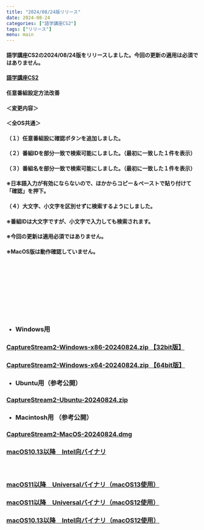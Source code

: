 ```yaml
---
title: "2024/08/24版リリース"
date: 2024-08-24
categories: ["語学講座CS2"]
tags: ["リリース"]
menu: main
---
```

#### 語学講座CS2の2024/08/24版をリリースしました。今回の更新の適用は必須ではありません。
####                
#### [語学講座CS2](https://csreviser.github.io/CaptureStream2/)
####  
####  任意番組設定方法改善
#### ＜変更内容＞　　　
#### ＜全OS共通＞
#### （１）任意番組設に確認ボタンを追加しました。
#### （２）番組IDを部分一致で検索可能にしました。（最初に一致した１件を表示）
#### （３）番組名を部分一致で検索可能にしました。（最初に一致した１件を表示）
#### ※日本語入力が有効にならないので、ほかからコピー＆ペーストで貼り付けて「確認」を押下。
#### （４）大文字、小文字を区別せずに検索するようにしました。
#### ※番組IDは大文字ですが、小文字で入力しても検索されます。
#### 
#### ※今回の更新は適用必須ではありません。
#### ※MacOS版は動作確認していません。
####  　　　  
####  　　　  
####  　　　  
####  　
* ### Windows用
### [CaptureStream2-Windows-x86-20240824.zip 【32bit版】](https://github.com/CSReviser/CaptureStream2/releases/download/20240824/CaptureStream2-Windows-x86-20240824.zip)
### [CaptureStream2-Windows-x64-20240824.zip 【64bit版】](https://github.com/CSReviser/CaptureStream2/releases/download/20240824/CaptureStream2-Windows-x64-20240824.zip) 　　　　　　　　　　　　　　　　　　
* ### Ubuntu用（参考公開）     
### [CaptureStream2-Ubuntu-20240824.zip](https://github.com/CSReviser/CaptureStream2/releases/download/20240824/CaptureStream2-Ubuntu-20240824.zip)
* ### Macintosh用 （参考公開）  
### [CaptureStream2-MacOS-20240824.dmg](https://github.com/CSReviser/CaptureStream2/releases/download/20240824/CaptureStream2-MacOS-20240824.dmg)
### [macOS10.13以降　Intel向バイナリ](https://github.com/CSReviser/CaptureStream2/releases/download/20240824/CaptureStream2-MacOS-qt5-Intel-20240824.dmg)
####  　　　  
### [macOS11以降　Universalバイナリ（macOS13使用）](https://github.com/CSReviser/CaptureStream2/releases/download/20240824/CaptureStream2-MacOS13-20240824.dmg)
### [macOS11以降　Universalバイナリ（macOS12使用）](https://github.com/CSReviser/CaptureStream2/releases/download/20240824/CaptureStream2-MacOS12-20240824.dmg)
### [macOS10.13以降　Intel向バイナリ（macOS12使用）](https://github.com/CSReviser/CaptureStream2/releases/download/20240824/CaptureStream2-MacOS12-qt5-Intel-20240824.dmg)
####  　　　  
####  　　　  
####  　　　  
####  　　　  
####  　　　  
####  　　　  
